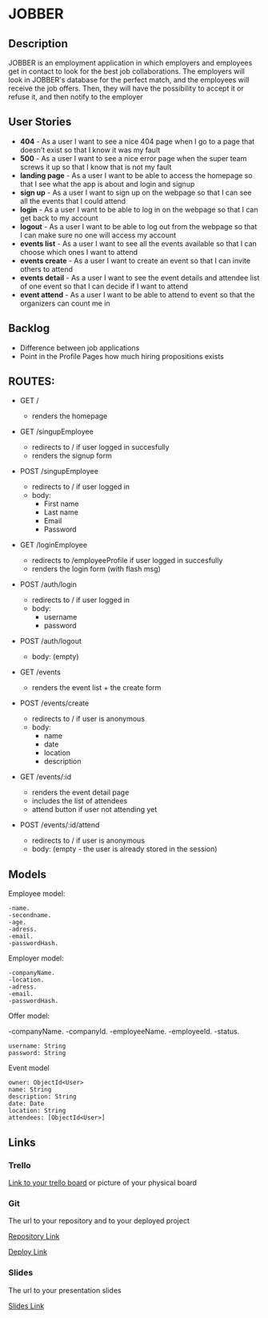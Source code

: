 # JOBBER

## Description

JOBBER is an employment application in which employers and employees get in contact to look for the best job collaborations. The employers will look in JOBBER's database for the perfect match, and the employees will receive the job offers. Then, they will have the possibility to accept it or refuse it, and then notify to the employer
 
## User Stories

- **404** - As a user I want to see a nice 404 page when I go to a page that doesn’t exist so that I know it was my fault 
- **500** - As a user I want to see a nice error page when the super team screws it up so that I know that is not my fault
- **landing page** - As a user I want to be able to access the homepage so that I see what the app is about and login and signup
- **sign up** - As a user I want to sign up on the webpage so that I can see all the events that I could attend
- **login** - As a user I want to be able to log in on the webpage so that I can get back to my account
- **logout** - As a user I want to be able to log out from the webpage so that I can make sure no one will access my account
- **events list** - As a user I want to see all the events available so that I can choose which ones I want to attend
- **events create** - As a user I want to create an event so that I can invite others to attend
- **events detail** - As a user I want to see the event details and attendee list of one event so that I can decide if I want to attend 
- **event attend** - As a user I want to be able to attend to event so that the organizers can count me in

## Backlog

- Difference between job applications
- Point in the Profile Pages how much hiring propositions exists 



## ROUTES:

- GET / 
  - renders the homepage
  
- GET /singupEmployee
  - redirects to / if user logged in succesfully
  - renders the signup form

- POST /singupEmployee
  - redirects to / if user logged in
  - body:
    - First name
    - Last name
    - Email
    - Password

- GET /loginEmployee
  - redirects to /employeeProfile if user logged in succesfully
  - renders the login form (with flash msg)

- POST /auth/login
  - redirects to / if user logged in
  - body:
    - username
    - password
- POST /auth/logout
  - body: (empty)

- GET /events
  - renders the event list + the create form
- POST /events/create 
  - redirects to / if user is anonymous
  - body: 
    - name
    - date
    - location
    - description
- GET /events/:id
  - renders the event detail page
  - includes the list of attendees
  - attend button if user not attending yet
- POST /events/:id/attend 
  - redirects to / if user is anonymous
  - body: (empty - the user is already stored in the session)


## Models

Employee model:

    -name.
    -secondname.
    -age.
    -adress.
    -email.
    -passwordHash.

Employer model:

    -companyName.
    -location.
    -adress.
    -email.
    -passwordHash.


Offer model:

  -companyName.
  -companyId.
  -employeeName.
  -employeeId.
  -status.

 
```
username: String
password: String
```

Event model

```
owner: ObjectId<User>
name: String
description: String
date: Date
location: String
attendees: [ObjectId<User>]
``` 

## Links

### Trello

[Link to your trello board](https://trello.com) or picture of your physical board

### Git

The url to your repository and to your deployed project

[Repository Link](http://github.com)

[Deploy Link](http://heroku.com)

### Slides

The url to your presentation slides

[Slides Link](http://slides.com)